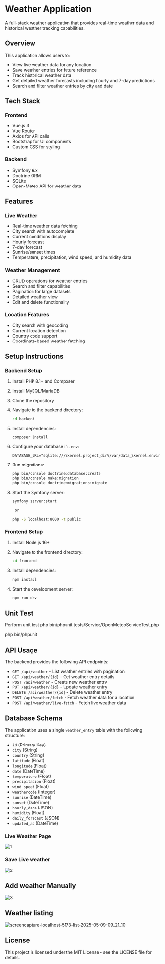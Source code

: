 # Weather Application

A full-stack weather application that provides real-time weather data and historical weather tracking capabilities.

## Overview

This application allows users to:

* View live weather data for any location
* Save weather entries for future reference
* Track historical weather data
* Get detailed weather forecasts including hourly and 7-day predictions
* Search and filter weather entries by city and date

## Tech Stack

### Frontend

* Vue.js 3
* Vue Router
* Axios for API calls
* Bootstrap for UI components
* Custom CSS for styling

### Backend

* Symfony 6.x
* Doctrine ORM
* SQLite
* Open-Meteo API for weather data

## Features

### Live Weather

* Real-time weather data fetching
* City search with autocomplete
* Current conditions display
* Hourly forecast
* 7-day forecast
* Sunrise/sunset times
* Temperature, precipitation, wind speed, and humidity data

### Weather Management

* CRUD operations for weather entries
* Search and filter capabilities
* Pagination for large datasets
* Detailed weather view
* Edit and delete functionality

### Location Features

* City search with geocoding
* Current location detection
* Country code support
* Coordinate-based weather fetching

## Setup Instructions

### Backend Setup

1. Install PHP 8.1+ and Composer
2. Install MySQL/MariaDB
3. Clone the repository
4. Navigate to the backend directory:

   ```bash
   cd backend
   ```
5. Install dependencies:

   ```bash
   composer install
   ```
6. Configure your database in `.env`:

   ```
   DATABASE_URL="sqlite:///%kernel.project_dir%/var/data_%kernel.environment%.d"
   ```
7. Run migrations:

   ```bash
   php bin/console doctrine:database:create
   php bin/console make:migration
   php bin/console doctrine:migrations:migrate
   ```
8. Start the Symfony server:

   ```bash
   symfony server:start

	or  

   php -S localhost:8000 -t public
   ```

### Frontend Setup

1. Install Node.js 16+
2. Navigate to the frontend directory:

   ```bash
   cd frontend
   ```
3. Install dependencies:

   ```bash
   npm install
   ```
4. Start the development server:

   ```bash
   npm run dev
   ```
## Unit Test
Perform unit test
php bin/phpunit tests/Service/OpenMeteoServiceTest.php  

php bin/phpunit

## API Usage

The backend provides the following API endpoints:

* `GET /api/weather` - List weather entries with pagination
* `GET /api/weather/{id}` - Get weather entry details
* `POST /api/weather` - Create new weather entry
* `PUT /api/weather/{id}` - Update weather entry
* `DELETE /api/weather/{id}` - Delete weather entry
* `POST /api/weather/fetch` - Fetch weather data for a location
* `POST /api/weather/live-fetch` - Fetch live weather data

## Database Schema

The application uses a single `weather_entry` table with the following structure:

* `id` (Primary Key)
* `city` (String)
* `country` (String)
* `latitude` (Float)
* `longitude` (Float)
* `date` (DateTime)
* `temperature` (Float)
* `precipitation` (Float)
* `wind_speed` (Float)
* `weathercode` (Integer)
* `sunrise` (DateTime)
* `sunset` (DateTime)
* `hourly_data` (JSON)
* `humidity` (Float)
* `daily_forecast` (JSON)
* `updated_at` (DateTime)

###  Live Weather Page
![1](https://github.com/user-attachments/assets/95fd2648-da01-4f49-a3ad-cf91dc293260)


###  Save Live weather
![2](https://github.com/user-attachments/assets/53da5f90-70a5-40d0-a22b-8583b0e265ea)

## Add weather Manually
![3](https://github.com/user-attachments/assets/fedc9245-7a97-406a-b73b-337f58bd8b08)

## Weather listing 
![screencapture-localhost-5173-list-2025-05-09-09_21_10](https://github.com/user-attachments/assets/246e2364-6d1a-42b7-967e-d0af0d9837ea)

## License

This project is licensed under the MIT License - see the LICENSE file for details.

